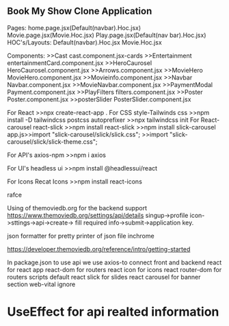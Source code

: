 ## Book My Show Clone Application

Pages:
home.page.jsx(Default(navbar).Hoc.jsx)
Movie.page.jsx(Movie.Hoc.jsx)
Play.page.jsx(Default(nav bar).Hoc.jsx)
HOC's/Layouts:
Default(navbar).Hoc.jsx
Movie.Hoc.jsx

Components: >>Cast cast.component.jsx-cards >>Entertainment entertainmentCard.component.jsx >>HeroCaurosel HeroCaurosel.component.jsx >>Arrows.component.jsx >>MovieHero MovieHero.component.jsx >>Movieinfo.component.jsx >>Navbar Navbar.component.jsx >>MovieNavbar.component.jsx >>PaymentModal Payment.component.jsx >>PlayFilters filters.component.jsx >>Poster Poster.component.jsx >>posterSlider PosterSlider.component.jsx

For React >>npx create-react-app .
For CSS style-Tailwinds css >>npm install -D tailwindcss postcss autoprefixer >>npx tailwindcss init
For React-carousel react-slick >>npm install react-slick >>npm install slick-carousel
app.js>>import "slick-carousel/slick/slick.css"; >>import "slick-carousel/slick/slick-theme.css";

For API's axios-npm >>npm i axios

For UI's headless ui >>npm install @headlessui/react

For Icons Recat Icons >>npm install react-icons

rafce

Using of themoviedb.org for the backend support
https://www.themoviedb.org/settings/api/details
singup->profile icon->sttings->api->create-> fill required info->submit->application key.

json formatter for pretty printer of json file inchrome

https://developer.themoviedb.org/reference/intro/getting-started

In package.json
to use api we use axios-to connect front and backend
react for react app
react-dom for routers
react icon for icons
react router-dom for routers
scripts default
react slick for slides
react carousel for banner section
web-vital ignore

# UseEffect for api realted information
